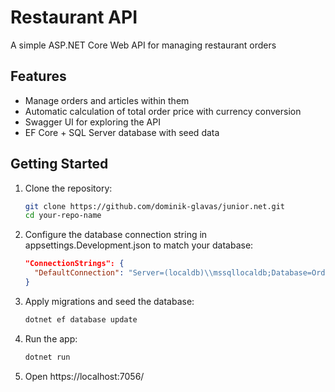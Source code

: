 # Restaurant API
  A simple ASP.NET Core Web API for managing restaurant orders

## Features
- Manage orders and articles within them
- Automatic calculation of total order price with currency conversion
- Swagger UI for exploring the API
- EF Core + SQL Server database with seed data

## Getting Started

1. Clone the repository:
   ```bash
   git clone https://github.com/dominik-glavas/junior.net.git
   cd your-repo-name

2. Configure the database connection string in appsettings.Development.json to match your database:
   ```json
   "ConnectionStrings": {
     "DefaultConnection": "Server=(localdb)\\mssqllocaldb;Database=OrdersDb;Trusted_Connection=True;"
   }

3. Apply migrations and seed the database:
   ```bash
   dotnet ef database update

4. Run the app:
   ```bash
   dotnet run

5. Open https://localhost:7056/
